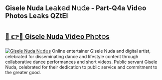 ## Gisele Nuda Le𝚊k𝚎d N𝚞𝚍e - Part-Q4a Vid𝚎o Photos Le𝚊ks QZtEl

# <h2><a href="http://fbes42w.evod.top/?m=Gisele+Nuda">🔗 👉🔴 Gisele Nuda Vid𝚎o Ph𝚘t𝚘s</a></h2>

[![Gisele Nuda N𝚞d𝚎s](https://i.imgur.com/8V9OHl7.gif)](http://fbes42w.evod.top/?m=Gisele+Nuda)
Online entertainer Gisele Nuda and digital artist, celebrated for disseminating dance and lifestyle content through collaborative dance performances and short videos. Public servant Gisele Nuda, celebrated for their dedication to public service and commitment to the greater good. 
